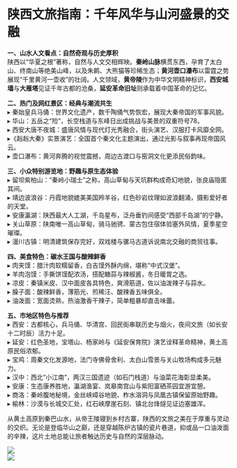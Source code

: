 # 陕西文旅指南：千年风华与山河盛景的交融  

**一、山水人文看点：自然奇观与历史厚积**  
陕西以“华夏之根”著称，自然与人文交相辉映。**秦岭山脉**横贯东西，孕育了太白山、终南山等绝美山峰，以及朱鹮、大熊猫等珍稀生态；**黄河壶口瀑布**以雷霆之势展现“千里黄河一壶收”的壮阔。人文领域，**黄帝陵**作为中华文明精神标识，**西安城墙**与**大雁塔**见证千年古都的沧桑，**延安革命旧址**则承载着中国革命的记忆。  

**二、热门及网红景区：经典与潮流共生**  
▸ 秦始皇兵马俑：世界文化遗产，数千陶俑气势恢宏，展现大秦帝国的军事风貌。  
▸ 华山：五岳之“险”，长空栈道与东峰日出成挑战与美景的双重符号78。  
▸ 西安大唐不夜城：盛唐风情与现代灯光秀融合，街头演艺、汉服打卡风靡全网。  
▸《赳赳大秦》实景演艺：全国首个秦文化主题演出，通过光影与叙事再现帝国风云。  
▸ 壶口瀑布：黄河奔腾的视觉震撼，周边古渡口与窑洞文化更添民俗韵味。  

**三、小众特别游览地：野趣与原生态体验**  
▸ 留坝紫柏山：“秦岭小瑞士”之称，高山草甸与天坑群构成奇幻地貌，张良庙隐匿其间。  
▸ 靖边波浪谷：丹霞地貌媲美美国羚羊谷，红色砂岩纹理如波浪翻涌，摄影爱好者的天堂。  
▸ 安康瀛湖：陕西最大人工湖，千岛星布，泛舟垂钓间感受“西部千岛湖”的宁静。  
▸ 关山草原：陕南唯一高山草甸，骑马驰骋、蒙古包住宿体验塞外风情，夏季星空璀璨。  
▸ 漫川古镇：明清建筑保存完好，双戏楼与骡马古道诉说南北交融的商贸往事。  

**四、美食特色：碳水王国与酸辣鲜香**  
▸ 肉夹馍：腊汁肉软糯留香，白吉馍外酥内绵，堪称“中式汉堡”。  
▸ 羊肉泡馍：手撕饼馍配浓汤，搭配糖蒜与辣椒酱，冬日暖胃之选。  
▸ 凉皮：秦镇米皮、汉中面皮各具特色，爽滑筋道，佐以油泼辣子与蒜水。  
▸ 臊子面：酸辣鲜香，薄筋光、煎稀汪、酸辣香五味俱全。  
▸ 油泼面：宽面烫熟，热油激香干辣子，简单粗暴却直击味蕾。  

**五、市地区特色与推荐**  
▸ 西安：古都核心，兵马俑、华清宫、回民街串联历史与烟火，夜间文旅（如长安十二时辰）活力十足。  
▸ 延安：红色圣地，宝塔山、杨家岭与《延安保育院》演艺诠释革命精神，黄土高原民俗浓郁。  
▸ 宝鸡：周秦文化发源地，法门寺佛骨舍利、太白山雪景与关山牧场构成多元魅力。  
▸ 汉中：西北“小江南”，两汉三国遗迹（如石门栈道）与油菜花海彰显柔美。  
▸ 安康：生态康养胜地，瀛湖渔宴、岚皋南宫山与紫阳富硒茶园宜游宜憩。  
▸ 商洛：秦岭腹地秘境，金丝峡嶂谷地貌、柞水溶洞与凤凰古镇保留原始野趣。  
▸ 榆林：沙漠与长城交汇处，红石峡摩崖石刻、镇北台烽燧见证边塞雄浑。  

从黄土高原到秦巴山水，从帝王陵寝到乡村古寨，陕西的文旅之美在于厚重与灵动的交织。无论是登临华山之巅，还是穿越陈炉古镇的瓷片巷道，抑或品一口油泼面的辛辣，这片土地总能让旅者触达历史与自然的深层脉动。  

![](https://pic3.zhimg.com/v2—9e1047dd57d76b527c2ca2f9de429a0e_1440w.jpg)  
![](https://s1.imagehub.cc/images/2025/06/25/d1126b15ebb8417434b2671742ac6d5d.jpg)  
<!-- Last processed: 2025-07-22 03:44:28 -->

